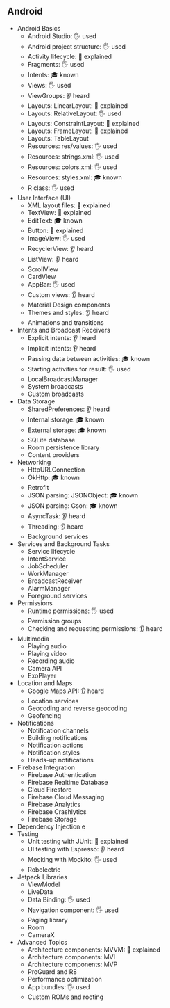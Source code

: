 ## Android
- Android Basics
  - Android Studio: 🖐️ used
  - Android project structure: 🖐️ used
  - Activity lifecycle: 🙋 explained
  - Fragments: 🖐️ used
  - Intents: 🎓 known
  - Views: 🖐️ used
  - ViewGroups: 👂 heard
  - Layouts: LinearLayout: 🙋 explained
  - Layouts: RelativeLayout: 🖐️ used
  - Layouts: ConstraintLayout: 🙋 explained
  - Layouts: FrameLayout: 🙋 explained
  - Layouts: TableLayout
  - Resources: res/values: 🖐️ used
  - Resources: strings.xml: 🖐️ used
  - Resources: colors.xml: 🖐️ used
  - Resources: styles.xml: 🎓 known
  - R class: 🖐️ used
- User Interface (UI)
  - XML layout files: 🙋 explained
  - TextView: 🙋 explained
  - EditText: 🎓 known
  - Button: 🙋 explained
  - ImageView: 🖐️ used
  - RecyclerView: 👂 heard
  - ListView: 👂 heard
  - ScrollView
  - CardView
  - AppBar: 🖐️ used
  - Custom views: 👂 heard
  - Material Design components
  - Themes and styles: 👂 heard
  - Animations and transitions
- Intents and Broadcast Receivers
  - Explicit intents: 👂 heard
  - Implicit intents: 👂 heard
  - Passing data between activities: 🎓 known
  - Starting activities for result: 🖐️ used
  - LocalBroadcastManager
  - System broadcasts
  - Custom broadcasts
- Data Storage
  - SharedPreferences: 👂 heard
  - Internal storage: 🎓 known
  - External storage: 🎓 known
  - SQLite database
  - Room persistence library
  - Content providers
- Networking
  - HttpURLConnection
  - OkHttp: 🎓 known
  - Retrofit
  - JSON parsing: JSONObject: 🎓 known
  - JSON parsing: Gson: 🎓 known
  - AsyncTask: 👂 heard
  - Threading: 👂 heard
  - Background services
- Services and Background Tasks
  - Service lifecycle
  - IntentService
  - JobScheduler
  - WorkManager
  - BroadcastReceiver
  - AlarmManager
  - Foreground services
- Permissions
  - Runtime permissions: 🖐️ used
  - Permission groups
  - Checking and requesting permissions: 👂 heard
- Multimedia
  - Playing audio
  - Playing video
  - Recording audio
  - Camera API
  - ExoPlayer
- Location and Maps
  - Google Maps API: 👂 heard
  - Location services
  - Geocoding and reverse geocoding
  - Geofencing
- Notifications
  - Notification channels
  - Building notifications
  - Notification actions
  - Notification styles
  - Heads-up notifications
- Firebase Integration
  - Firebase Authentication
  - Firebase Realtime Database
  - Cloud Firestore
  - Firebase Cloud Messaging
  - Firebase Analytics
  - Firebase Crashlytics
  - Firebase Storage
- Dependency Injection e
- Testing
  - Unit testing with JUnit: 🙋 explained
  - UI testing with Espresso: 👂 heard
  - Mocking with Mockito: 🖐️ used
  - Robolectric
- Jetpack Libraries
  - ViewModel
  - LiveData
  - Data Binding: 🖐️ used
  - Navigation component: 🖐️ used
  - Paging library
  - Room
  - CameraX
- Advanced Topics
  - Architecture components: MVVM: 🙋 explained
  - Architecture components: MVI
  - Architecture components: MVP
  - ProGuard and R8
  - Performance optimization
  - App bundles: 🖐️ used
  - Custom ROMs and rooting
